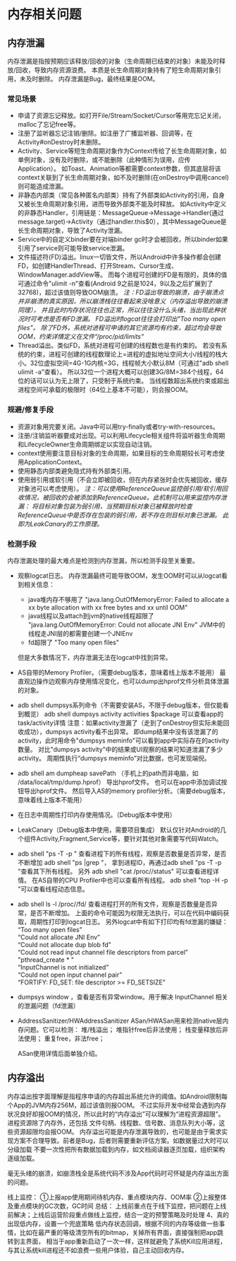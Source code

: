 
# 内存相关问题

## 内存泄漏

内存泄漏是指按预期应该释放/回收的对象（生命周期已结束的对象）未能及时释放/回收，导致内存资源浪费。
本质是长生命周期对象持有了短生命周期对象引用，未及时删除。
内存泄漏是Bug，最终结果是OOM。

### 常见场景

- 申请了资源忘记释放。如打开File/Stream/Socket/Cursor等用完忘记关闭，malloc了忘记free等。
- 注册了监听器忘记注销/删除。如注册了广播监听器、回调等，在Activity#onDestroy时未删除。
- Activity、Service等短生命周期对象作为Context传给了长生命周期对象，如单例对象，没有及时删除，或不能删除（此种情形为误用，应传Application）。
  如Toast、Animation等都需要context参数，但其底层将该context关联到了长生命周期对象，如不及时删除(在onDestroy中调用cancel)则可能造成泄漏。
- 非静态内部类（常见各种匿名内部类）持有了外部类如Activity的引用，自身又被长生命周期对象引用，进而导致外部类不能及时释放。
  如Activity中定义的非静态Handler，引用链是：MessageQueue->Message->Handler(通过message.target)->Activity（通过handler.this$0），其中MessageQueue是
  长生命周期对象，导致了Activity泄漏。
- Service中的自定义binder要在对端binder gc时才会被回收，所以binder如果引用了service则可能导致service泄漏。
- 文件描述符(FD)溢出。linux一切皆文件，所以Android中许多操作都会创建FD，如创建HandlerThread、打开Stream、Cursor生成、WindowManager.addView等。
  而每个进程可创建的FD是有限的，具体的值可通过命令"ulimit -n"查看(Android 9之前是1024，9以及之后扩展到了32768)，超过该值则导致OOM崩溃。
  *注：FD溢出导致的崩溃，由于崩溃点并非崩溃的真实原因，所以崩溃栈往往看起来没啥意义（内存溢出导致的崩溃同理），
  并且此时内存状况往往也正常，所以往往没什么头绪，当出现此种状况时可考虑是否有FD泄漏。
  FD溢出时logcat往往会打印出"Too many open files"。
  除了FD外，系统对进程可申请的其它资源均有约束，超过均会导致OOM，约束详情定义在文件“/proc/pid/limits”*
- Thread溢出。类似FD，系统对进程可创建的线程数也是有约束的。
  若没有系统的约束，进程可创建的线程数理论上=进程的虚拟地址空间大小/线程的栈大小。32位虚拟空间=4G-1G内核=3G，线程帧大小默认8M（可通过"adb shell ulimit -a"查看）。
  所以32位一个进程大概可以创建3G/8M=384个线程，64位的话可以认为无上限了，只受制于系统约束。
  当线程数超出系统约束或超出进程空间可承载的极限时（64位上基本不可能），则会报OOM。

### 规避/修复手段

- 资源对象用完要关闭。Java中可以用try-finally或者try-with-resources。
- 注册/注销监听器要成对出现。可以利用Lifecycle相关组件将监听器生命周期和LifecycleOwner生命周期绑定以实现自动注销。
- context使用要注意目标对象的生命周期，如果目标的生命周期较长可考虑使用ApplicationContext。
- 使用静态内部类避免隐式持有外部类引用。
- 使用弱引用或软引用（不会立即被回收，但在内存紧张时会优先被回收，缓存对象池可以考虑使用）。
  *注：可以使用ReferenceQueue监控弱引用/软引用回收情况，被回收的会被添加到ReferenceQueue。此机制可以用来监控内存泄漏：
  将目标对象包装为弱引用，当预期目标对象已被释放时检查ReferenceQueue中是否存在包装的弱引用，若不存在则目标对象已泄漏。
  此即为LeakCanary的工作原理。*

### 检测手段

内存泄漏处理的最大难点是检测到内存泄漏，所以检测手段至关重要。

- 观察logcat日志。
  内存泄漏最终可能导致OOM，发生OOM时可以从logcat看到相关信息：
  - java堆内存不够用了
    "java.lang.OutOfMemoryError: Failed to allocate a xx byte allocation with xx free bytes and xx until OOM"
  - java线程以及attach到jvm的native线程超限了
    "java.lang.OutOfMemoryError: Could not allocate JNI Env"
    JVM中的线程走JNI层的都需要创建一个JNIEnv
  - fd超限了
    "Too many open files"

  但是大多数情况下，内存泄漏无法在logcat中找到异常。
  
- AS自带的Memory Profiler。（需要debug版本，意味着线上版本不能用）
  最直观边操作边观察内存使用情况变化，也可以dump出hprof文件分析具体泄漏的对象。
- adb shell dumpsys系列命令（不需要安装AS，不限于debug版本，但仅能看到概览）
  adb shell dumpsys activity activities $package 可以查看app的task/activity详情
  注意：如果activity泄漏了（走到了onDestroy但实际未能回收成功），dumpsys activity看不出异常。
  即dump结果中没有该泄漏了的activity，此时用命令"dumpsys meminfo"可以看到app中实际存在的activity数量。
  对比"dumpsys activity"中的结果或UI观察的结果可知道泄漏了多少activity。
  周期性执行“dumpsys meminfo”对比数据，也可发现端倪。
- adb shell am dumpheap <PID> savePath （手机上的path而非电脑，如 /data/local/tmp/dump.hprof） 导出hprof文件。
  也可以在app中添加调试按钮导出hprof文件。
  然后导入AS的memory profiler分析。（需要debug版本，意味着线上版本不能用）
- 在日志中周期性打印内存使用情况。（Debug版本中使用）
- LeakCanary（Debug版本中使用，需要项目集成）
  默认仅针对Android的几个组件Activity,Fragment,Service等，要针对其他对象需要写代码Watch。

- adb shell "ps -T -p <PID>" 查看进程下的所有线程，观察是否数量是否异常，是否不断增加
  adb shell "ps |grep <appId>"， 拿到进程ID，再通过adb shell "ps -T -p <PID>"查看其下所有线程。
  另外 adb shell "cat /proc/<PID>/status" 可以查看进程详情。
  在AS自带的CPU Profiler中也可以查看所有线程。
  adb shell "top -H -p <PID>"可以查看线程动态信息。

- adb shell ls -l /proc/<PID>/fd/ 查看进程打开的所有文件，观察是否数量是否异常，是否不断增加。
  上面的命令可能因为权限无法执行，可以在代码中编码获取，周期性打印到logcat日志。
  另外logcat中有如下打印均有fd泄漏的嫌疑：
  “Too many open files”\
  “Could not allocate JNI Env”\
  “Could not allocate dup blob fd”\
  “Could not read input channel file descriptors from parcel”\
  "pthread_create * "\
  “InputChannel is not initialized”\
  “Could not open input channel pair”\
  “FORTIFY: FD_SET: file descriptor >= FD_SETSIZE” 
- dumpsys window ，查看是否有异常window。用于解决 InputChannel 相关的泄漏问题（fd泄漏）
  
- AddressSanitizer/HWAddressSanitizer
  ASan/HWASan用来检测native层内存问题。它可以检测：
  堆/栈溢出；
  堆指针free后非法使用；
  栈变量释放后非法使用；
  重复free，非法free；

  ASan使用详情后面单独介绍。

## 内存溢出

内存溢出按字面理解是指程序申请的内存超出系统允许的阈值。如Android限制每个App的JVM内存256M，超过该值则报OOM。
不过实际开发中经常会遇到内存状况良好却报OOM的情况，所以此时的“内存溢出”可以理解为“进程资源超限”。进程资源除了内存外，还包括
文件句柄、线程数、信号数、消息队列大小等，这些资源超限均会报OOM。
内存溢出可能是内存泄漏导致的，也可能是由于需求实现方案不合理导致。前者是Bug，后者则需要重新评估方案。如数据量过大时可以分级加载
不要一次性把所有数据加载到内存，如文档阅读器逐页加载，组织架构逐级加载。

毫无头绪的崩溃，如崩溃栈全是系统代码不涉及App代码时可怀疑是内存溢出方面的问题。


线上监控：
①上报app使用期间待机内存、重点模块内存、OOM率
②上报整体及重点模块的GC次数，GC时间
总结：
上线前重点在于线下监控，把问题在上线前解决；上线后运营阶段重点做线上监控，结合一定的预警策略及时处理
4、真的出现低内存，设置一个兜底策略
低内存状态回调，根据不同的内存等级做一些事情，比如在最严重的等级清空所有的bitmap，关掉所有界面，直接强制把app跳转到主界面，
相当于app重新启动了一次一样，这样就避免了系统Kill应用进程，与其让系统kill进程还不如浪费一些用户体验，自己主动回收内存。
